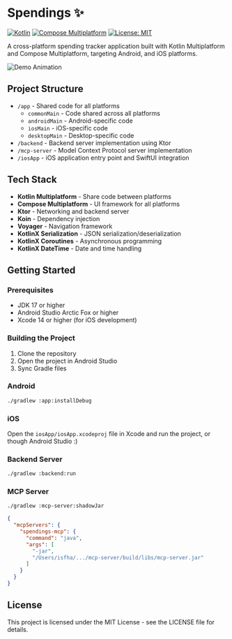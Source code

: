 # Spendings ✨

[![Kotlin](https://img.shields.io/badge/Kotlin-2.0.0-blue.svg)](https://kotlinlang.org)
[![Compose Multiplatform](https://img.shields.io/badge/Compose%20Multiplatform-1.8.2-blue.svg)](https://www.jetbrains.com/lp/compose-multiplatform/)
[![License: MIT](https://img.shields.io/badge/License-MIT-yellow.svg)](https://opensource.org/licenses/MIT)

A cross-platform spending tracker application built with Kotlin Multiplatform and Compose Multiplatform, targeting Android, and iOS platforms.

<img src="demo.gif" alt="Demo Animation" />

## Project Structure
- `/app` - Shared code for all platforms
  - `commonMain` - Code shared across all platforms
  - `androidMain` - Android-specific code
  - `iosMain` - iOS-specific code
  - `desktopMain` - Desktop-specific code
- `/backend` - Backend server implementation using Ktor
- `/mcp-server` - Model Context Protocol server implementation
- `/iosApp` - iOS application entry point and SwiftUI integration

## Tech Stack
- **Kotlin Multiplatform** - Share code between platforms
- **Compose Multiplatform** - UI framework for all platforms
- **Ktor** - Networking and backend server
- **Koin** - Dependency injection
- **Voyager** - Navigation framework
- **KotlinX Serialization** - JSON serialization/deserialization
- **KotlinX Coroutines** - Asynchronous programming
- **KotlinX DateTime** - Date and time handling

## Getting Started

### Prerequisites
- JDK 17 or higher
- Android Studio Arctic Fox or higher
- Xcode 14 or higher (for iOS development)

### Building the Project
1. Clone the repository
2. Open the project in Android Studio
3. Sync Gradle files

### Android
```bash
./gradlew :app:installDebug
```

### iOS
Open the `iosApp/iosApp.xcodeproj` file in Xcode and run the project, or though Android Studio :)

### Backend Server
```bash
./gradlew :backend:run
```

### MCP Server
```bash
./gradlew :mcp-server:shadowJar
```
```json
{
  "mcpServers": {
    "spendings-mcp": {
      "command": "java",
      "args": [
        "-jar",
        "/Users/isfha/.../mcp-server/build/libs/mcp-server.jar"
      ]
    }
  }
}
```

## License
This project is licensed under the MIT License - see the LICENSE file for details.